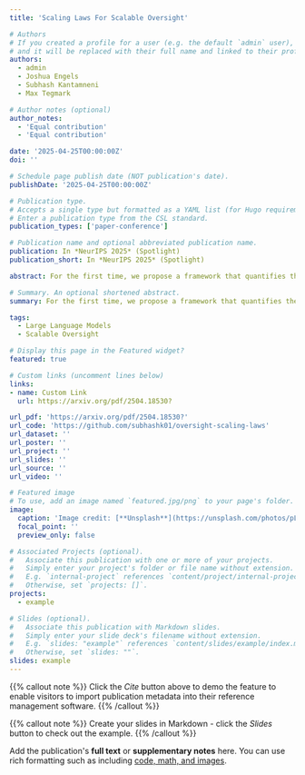 ```yaml
---
title: 'Scaling Laws For Scalable Oversight'

# Authors
# If you created a profile for a user (e.g. the default `admin` user), write the username (folder name) here
# and it will be replaced with their full name and linked to their profile.
authors:
  - admin
  - Joshua Engels
  - Subhash Kantamneni
  - Max Tegmark

# Author notes (optional)
author_notes:
  - 'Equal contribution'
  - 'Equal contribution'

date: '2025-04-25T00:00:00Z'
doi: ''

# Schedule page publish date (NOT publication's date).
publishDate: '2025-04-25T00:00:00Z'

# Publication type.
# Accepts a single type but formatted as a YAML list (for Hugo requirements).
# Enter a publication type from the CSL standard.
publication_types: ['paper-conference']

# Publication name and optional abbreviated publication name.
publication: In *NeurIPS 2025* (Spotlight)
publication_short: In *NeurIPS 2025* (Spotlight)

abstract: For the first time, we propose a framework that quantifies the probability of successful oversight as a function of the capabilities of the overseer and the system being overseen. We also find scaling laws in four different oversight games that approximate how domain performance depends on general AI system capability.

# Summary. An optional shortened abstract.
summary: For the first time, we propose a framework that quantifies the probability of successful oversight as a function of the capabilities of the overseer and the system being overseen. We also find scaling laws in four different oversight games that approximate how domain performance depends on general AI system capability.

tags:
  - Large Language Models
  - Scalable Oversight

# Display this page in the Featured widget?
featured: true

# Custom links (uncomment lines below)
links:
- name: Custom Link
  url: https://arxiv.org/pdf/2504.18530?

url_pdf: 'https://arxiv.org/pdf/2504.18530?'
url_code: 'https://github.com/subhashk01/oversight-scaling-laws'
url_dataset: ''
url_poster: ''
url_project: ''
url_slides: ''
url_source: ''
url_video: ''

# Featured image
# To use, add an image named `featured.jpg/png` to your page's folder.
image:
  caption: 'Image credit: [**Unsplash**](https://unsplash.com/photos/pLCdAaMFLTE)'
  focal_point: ''
  preview_only: false

# Associated Projects (optional).
#   Associate this publication with one or more of your projects.
#   Simply enter your project's folder or file name without extension.
#   E.g. `internal-project` references `content/project/internal-project/index.md`.
#   Otherwise, set `projects: []`.
projects:
  - example

# Slides (optional).
#   Associate this publication with Markdown slides.
#   Simply enter your slide deck's filename without extension.
#   E.g. `slides: "example"` references `content/slides/example/index.md`.
#   Otherwise, set `slides: ""`.
slides: example
---
```


{{% callout note %}}
Click the _Cite_ button above to demo the feature to enable visitors to import publication metadata into their reference management software.
{{% /callout %}}

{{% callout note %}}
Create your slides in Markdown - click the _Slides_ button to check out the example.
{{% /callout %}}

Add the publication's **full text** or **supplementary notes** here. You can use rich formatting such as including [code, math, and images](https://docs.hugoblox.com/content/writing-markdown-latex/).
